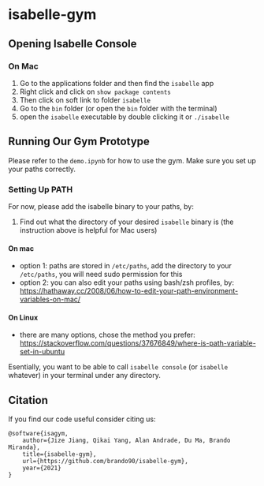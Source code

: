 # isabelle-gym


## Opening Isabelle Console

### On Mac

1. Go to the applications folder and then find the `isabelle` app
2. Right click and click on `show package contents`
3. Then click on soft link to folder `isabelle`
4. Go to the `bin` folder (or open the `bin` folder with the terminal)
5. open the `isabelle` executable by double clicking it or `./isabelle`

## Running Our Gym Prototype

Please refer to the `demo.ipynb` for how to use the gym. Make sure you set up your paths correctly.

### Setting Up PATH

For now, please add the isabelle binary to your paths, by:

1. Find out what the directory of your desired `isabelle` binary is (the instruction above is helpful for Mac users)
#### On mac
- option 1: paths are stored in `/etc/paths`, add the directory to your `/etc/paths`, you will need sudo permission for this
- option 2: you can also edit your paths using bash/zsh profiles, by: https://hathaway.cc/2008/06/how-to-edit-your-path-environment-variables-on-mac/
#### On Linux
- there are many options, chose the method you prefer: https://stackoverflow.com/questions/37676849/where-is-path-variable-set-in-ubuntu

Esentially, you want to be able to call `isabelle console` (or `isabelle` whatever) in your terminal under any directory. 

## Citation

If you find our code useful consider citing us:
```
@software{isagym,
    author={Jize Jiang, Qikai Yang, Alan Andrade, Du Ma, Brando Miranda},
    title={isabelle-gym},
    url={https://github.com/brando90/isabelle-gym},
    year={2021}
}
```
